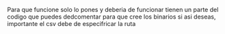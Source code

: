 Para que funcione solo lo pones y deberia de funcionar tienen un parte del codigo que puedes dedcomentar para que cree los binarios si asi deseas, importante el csv debe de especifricar la ruta 
